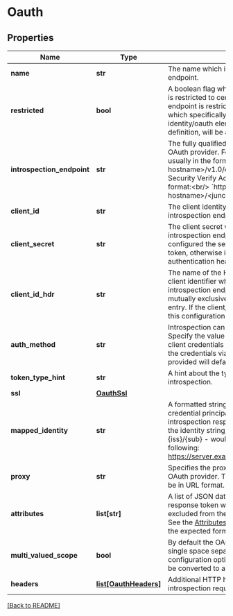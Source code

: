 # Oauth


## Properties

Name | Type | Description | Notes
------------ | ------------- | ------------- | -------------
**name** | **str** | The name which is used to identify and describe this endpoint.  | [optional] 
**restricted** | **bool** | A boolean flag which indicates whether this endpoint is restricted to certain resource servers or not.  If the endpoint is restricted only those resource servers which specifically mention this endpoint, using the identity/oauth element within the resource server definition, will be allowed to use this endpoint.  | [optional] [default to False]
**introspection_endpoint** | **str** | The fully qualified introspection endpoint for the OAuth provider.  For IBM Security Verify, this URL is usually in the format:&lt;br/&gt; &#x60;https://&lt;verify-hostname&gt;/v1.0/endpoint/default/introspect&#x60;  For IBM Security Verify Access, this URL is usually in the format:&lt;br/&gt; &#x60;https://&lt;verify-access-hostname&gt;/&lt;junction&gt;/sps/oauth/oauth20/introspect&#x60;  | [optional] 
**client_id** | **str** | The client identity which is used to authenticate to the introspection endpoint.  | [optional] 
**client_secret** | **str** | The client secret which is used to authenticate to the introspection endpoint.  If a client_id field is not configured the secret will be treated as a bearer token, otherwise it will be used in a basic authentication header.  | [optional] 
**client_id_hdr** | **str** | The name of the HTTP header which contains the client identifier which is used to authenticate to the introspection endpoint.  This configuration entry is mutually exclusive with the client_id configuration entry.  If the client_id configuration entry is provided this configuration entry will be ignored.  | [optional] 
**auth_method** | **str** | Introspection can be authenticated with BA or Forms. Specify the value &#x60;client_secret_post&#x60; to post the client credentials or &#x60;client_secret_basic&#x60; to provide the credentials via the Authorization header. If not provided will default to &#x60;client_secret_post&#x60;  | [optional] [default to 'client_secret_post']
**token_type_hint** | **str** | A hint about the type of the token submitted for introspection.  | [optional] [default to 'access_token']
**ssl** | [**OauthSsl**](OauthSsl.md) |  | [optional] 
**mapped_identity** | **str** | A formatted string which is used to construct the credential principal name from elements of the introspection response token. Claims can be added to the identity string, surrounded by &#x60;{}&#x60;, for example:   {iss}/{sub} - would construct a principal name like the following:   https://server.example.com/248289761001  | [optional] [default to '{sub}']
**proxy** | **str** | Specifies the proxy, if any, which is used to reach the OAuth provider. The proxy configuration entry should be in URL format. Eg: &#x60;http[s]://&lt;address&gt;:&lt;port&gt;&#x60;  | [optional] 
**attributes** | **list[str]** | A list of JSON data elements from the introspection response token which should be included in or excluded from the credential as an extended attribute. See the [Attributes Format](#attributes-format) table for a description of the expected format.  | [optional] 
**multi_valued_scope** | **bool** | By default the OAuth scope attribute is provided as a single space separated string.  By enabling this configuration option the scope attribute will instead be converted to a multi-value attribute.  | [optional] [default to True]
**headers** | [**list[OauthHeaders]**](OauthHeaders.md) | Additional HTTP headers which can be included in the introspection  request.  | [optional] 

[[Back to README]](../README.md)



